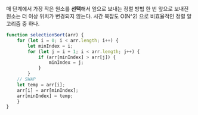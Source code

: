 매 단계에서 가장 작은 원소를 **선택**해서 앞으로 보내는 정렬 방법
한  번 앞으로 보내진 원소는 더 이상 위치가 변경되지 않는다.
시간 복잡도 O(N^2) 으로 비효율적인 정렬 알고리즘 중 하나.

```js
function selectionSort(arr) {
	for (let i = 0; i < arr.length; i++) {
		let minIndex = i;
		for (let j = i + 1; i < arr.length; j++) {
			if (arr[minIndex] > arr[j]) {
				minIndex = j;
			}
		}
	// SWAP
	let temp = arr[i];
	arr[i] = arr[minIndex];
	arr[minIndex] = temp;
	}
}
```